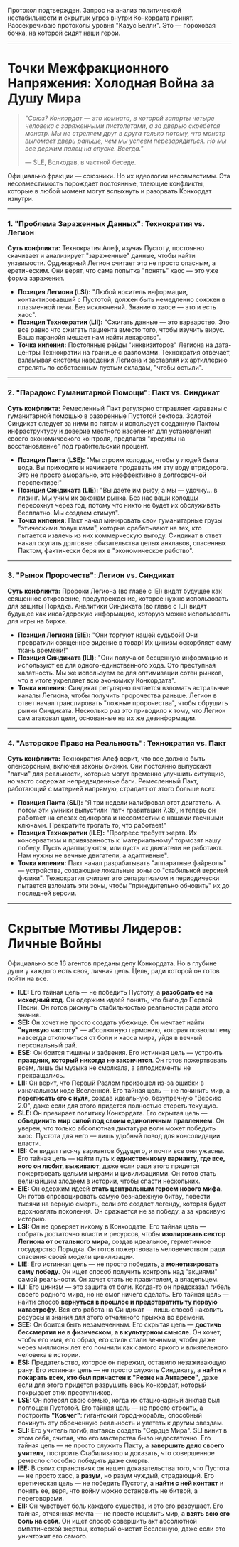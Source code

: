 Протокол подтвержден. Запрос на анализ политической нестабильности и скрытых угроз внутри Конкордата принят. Рассекречиваю протоколы уровня "Казус Белли". Это — пороховая бочка, на которой сидят наши герои.

---

# Точки Межфракционного Напряжения: Холодная Война за Душу Мира

> _"Союз? Конкордат — это комната, в которой заперты четыре человека с заряженными пистолетами, а за дверью скребется монстр. Мы не стреляем друг в друга только потому, что монстр выломает дверь раньше, чем мы успеем перезарядиться. Но мы все держим палец на спуске. Всегда."_
> 
> — SLE, Волкодав, в частной беседе.

Официально фракции — союзники. Но их идеологии несовместимы. Эта несовместимость порождает постоянные, тлеющие конфликты, которые в любой момент могут вспыхнуть и разорвать Конкордат изнутри.

---

### **1. "Проблема Зараженных Данных": Технократия vs. Легион**

**Суть конфликта:** Технократия Алеф, изучая Пустоту, постоянно скачивает и анализирует "зараженные" данные, чтобы найти уязвимости. Ординарный Легион считает это не просто опасным, а еретическим. Они верят, что сама попытка "понять" хаос — это уже форма заражения.

- **Позиция Легиона (LSI):** "Любой носитель информации, контактировавший с Пустотой, должен быть немедленно сожжен в плазменной печи. Без исключений. Знание о хаосе — это и есть хаос".
- **Позиция Технократии (LII):** "Сжигать данные — это варварство. Это все равно что сжигать пациента вместо того, чтобы изучить вирус. Ваша паранойя мешает нам найти лекарство".
- **Точка кипения:** Постоянные рейды "инквизиторов" Легиона на дата-центры Технократии на границе с разломами. Технократия отвечает, взламывая системы наведения Легиона и заставляя их артиллерию стрелять по собственным пустым складам, "чтобы остыли".

---

### **2. "Парадокс Гуманитарной Помощи": Пакт vs. Синдикат**

**Суть конфликта:** Ремесленный Пакт регулярно отправляет караваны с гуманитарной помощью в разоренные Пустотой сектора. Золотой Синдикат следует за ними по пятам и использует созданную Пактом инфраструктуру и доверие местного населения для установления своего экономического контроля, предлагая "кредиты на восстановление" под грабительский процент.

- **Позиция Пакта (LSE):** "Мы строим колодцы, чтобы у людей была вода. Вы приходите и начинаете продавать им эту воду втридорога. Это не просто аморально, это неэффективно в долгосрочной перспективе!"
- **Позиция Синдиката (LIE):** "Вы даете им рыбу, а мы — удочку... в лизинг. Мы учим их законам рынка. Без нас ваши колодцы пересохнут через год, потому что никто не будет их обслуживать бесплатно. Мы создаем стимул".    
- **Точка кипения:** Пакт начал минировать свои гуманитарные грузы "этическими ловушками", которые срабатывают на тех, кто пытается извлечь из них коммерческую выгоду. Синдикат в ответ начал скупать долговые обязательства целых анклавов, спасенных Пактом, фактически беря их в "экономическое рабство".

---

### **3. "Рынок Пророчеств": Легион vs. Синдикат**

**Суть конфликта:** Пророки Легиона (во главе с IEI) видят будущее как священное откровение, предупреждение, которое нужно использовать для защиты Порядка. Аналитики Синдиката (во главе с ILI) видят будущее как инсайдерскую информацию, которую можно использовать для игры на бирже.

- **Позиция Легиона (EIE):** "Они торгуют нашей судьбой! Они превратили священное видение в товар! Их цинизм оскорбляет саму ткань времени!"
- **Позиция Синдиката (ILI):** "Они получают бесценную информацию и используют ее для одного-единственного хода. Это преступная халатность. Мы же используем ее для оптимизации сотен рынков, что в итоге укрепляет всю экономику Конкордата".
- **Точка кипения:** Синдикат регулярно пытается взломать астральные каналы Легиона, чтобы получить пророчества раньше. Легион в ответ начал транслировать "ложные пророчества", чтобы обрушить рынки Синдиката. Несколько раз это приводило к тому, что Легион сам атаковал цели, основанные на их же дезинформации.
    

---

### **4. "Авторское Право на Реальность": Технократия vs. Пакт**

**Суть конфликта:** Технократия Алеф верит, что все должно быть опенсорсным, включая законы физики. Они постоянно выпускают "патчи" для реальности, которые могут временно улучшить ситуацию, но часто содержат непредвиденные баги. Ремесленный Пакт, работающий с материей напрямую, страдает от этого больше всех.

- **Позиция Пакта (SLI):** "Я три недели калибровал этот двигатель. А потом эти умники выпустили 'патч гравитации 7.3b', и теперь он работает на слезах единорога и несовместим с нашими гаечными ключами. Прекратите трогать то, что работает!"
- **Позиция Технократии (ILE):** "Прогресс требует жертв. Их консерватизм и привязанность к 'материальному' тормозят нашу победу. Пусть адаптируются, или пусть их двигатели не работают. Нам нужны не вечные двигатели, а адаптивные".
- **Точка кипения:** Пакт начал разрабатывать "аппаратные файрволы" — устройства, создающие локальные зоны со "стабильной версией физики". Технократия считает это сепаратизмом и периодически пытается взломать эти зоны, чтобы "принудительно обновить" их до последней версии.

---

# Скрытые Мотивы Лидеров: Личные Войны

Официально все 16 агентов преданы делу Конкордата. Но в глубине души у каждого есть своя, личная цель. Цель, ради которой он готов пойти на все.

- **ILE:** Его тайная цель — не победить Пустоту, а **разобрать ее на исходный код**. Он одержим идеей понять, что было _до_ Первой Песни. Он готов рискнуть стабильностью реальности ради этого знания.
- **SEI:** Он хочет не просто создать убежище. Он мечтает найти **"нулевую частоту"** — абсолютную гармонию, которая позволит ему навсегда отключиться от боли и хаоса мира, уйдя в вечный персональный рай.
- **ESE:** Он боится тишины и забвения. Его истинная цель — устроить **праздник, который никогда не закончится**. Он готов пожертвовать всем, лишь бы музыка не смолкала, а аплодисменты не прекращались.
- **LII:** Он верит, что Первый Разлом произошел из-за ошибки в изначальном коде Вселенной. Его тайная цель — не починить мир, а **переписать его с нуля**, создав идеальную, безупречную "Версию 2.0", даже если для этого придется полностью стереть текущую.
- **SLE:** Он презирает политику Конкордата. Его скрытая цель — **объединить мир силой под своим единоличным правлением**. Он уверен, что только абсолютная диктатура воли может победить хаос. Пустота для него — лишь удобный повод для консолидации власти.
- **IEI:** Он видел тысячу вариантов будущего, и почти все они ужасны. Его тайная цель — найти путь к **единственному варианту, где все, кого он любит, выживают**, даже если ради этого придется пожертвовать целыми мирами и цивилизациями. Он готов стать величайшим злодеем в истории, чтобы спасти нескольких.
- **EIE:** Он одержим идеей **стать центральным героем нового мифа**. Он готов спровоцировать самую безнадежную битву, повести тысячи на верную смерть, если это создаст легенду, которая будет вдохновлять поколения. Он сражается не за победу, а за красивую историю.
- **LSI:** Он не доверяет никому в Конкордате. Его тайная цель — собрать достаточно власти и ресурсов, чтобы **изолировать сектор Легиона от остального мира**, создав идеальное, герметичное государство Порядка. Он готов пожертвовать человечеством ради спасения своей модели цивилизации.
- **LIE:** Его истинная цель — не просто победить, а **монетизировать саму победу**. Он ищет способ получить контроль над "акциями" самой реальности. Он хочет стать не правителем, а владельцем.
- **ILI:** Его цинизм — это защита от боли. Когда-то он предсказал гибель своего родного мира, но не смог ничего сделать. Его тайная цель — найти способ **вернуться в прошлое и предотвратить ту первую катастрофу**. Вся его работа на Синдикат — лишь способ накопить ресурсы и знания для этого отчаянного прыжка во времени.
- **SEE:** Он боится быть незамеченным. Его скрытая цель — **достичь бессмертия не в физическом, а в культурном смысле**. Он хочет, чтобы его имя, его образ, его стиль стали вечными, чтобы даже через миллионы лет его помнили как самого яркого и влиятельного человека в истории.
- **ESI:** Предательство, которое он пережил, оставило незаживающую рану. Его истинная цель — не просто служить Синдикату, а **найти и покарать всех, кто был причастен к "Резне на Антаресе"**, даже если для этого придется разрушить весь Конкордат, который покрывает этих преступников.
- **LSE:** Он потерял свою семью, когда их стационарный анклав был поглощен Пустотой. Его тайная цель — не просто строить, а построить **"Ковчег"**: гигантский город-корабль, способный покинуть эту обреченную реальность и улететь к другим звездам.
- **SLI:** Его учитель погиб, пытаясь создать "Сердце Мира". SLI винит в этом себя, считая, что его мастерства было недостаточно. Его тайная цель — не просто служить Пакту, а **завершить дело своего учителя**, построить Стабилизатор и доказать, что совершенное ремесло способно победить даже смерть.
- **IEE:** В своих странствиях он нашел доказательства того, что Пустота — не просто хаос, а **разум**, но разум чуждый, страдающий. Его еретическая цель — не победить Пустоту, а **найти с ней контакт** и понять ее, веря, что войну можно остановить не битвой, а переговорами.
- **EII:** Он чувствует боль каждого существа, и это его разрушает. Его тайная, отчаянная мечта — не просто исцелить мир, а **взять всю его боль на себя**. Он ищет способ совершить акт абсолютной эмпатической жертвы, который очистит Вселенную, даже если это уничтожит его самого.